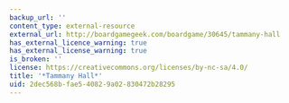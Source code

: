 ```yaml
---
backup_url: ''
content_type: external-resource
external_url: http://boardgamegeek.com/boardgame/30645/tammany-hall
has_external_licence_warning: true
has_external_license_warning: true
is_broken: ''
license: https://creativecommons.org/licenses/by-nc-sa/4.0/
title: '*Tammany Hall*'
uid: 2dec568b-fae5-4082-9a02-830472b28295
---
```

